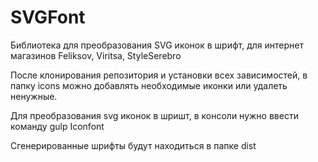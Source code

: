 # SVGFont
Библиотека для преобразования SVG иконок в шрифт, для интернет магазинов Feliksov, Viritsa, StyleSerebro

После клонирования репозитория и установки всех зависимостей, в папку icons можно добавлять необходимые иконки или удалеть ненужные. 

Для преобразования svg иконок в шришт, в консоли нужно ввести команду gulp Iconfont

Сгенерированные шрифты будут находиться в папке dist
